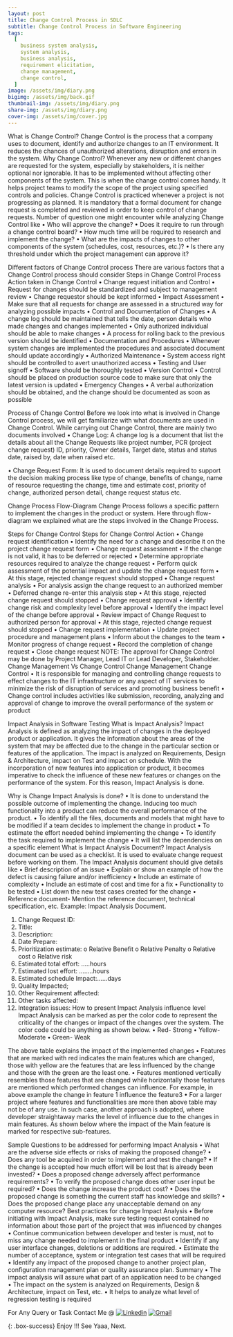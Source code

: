 ```yaml
---
layout: post
title: Change Control Process in SDLC
subtitle: Change Control Process in Software Engineering
tags:
  [
    business system analysis,
    system analysis,
    business analysis,
    requirement elicitation,
    change management,
    change control,
  ]
image: /assets/img/diary.png
bigimg: /assets/img/back.gif
thumbnail-img: /assets/img/diary.png
share-img: /assets/img/diary.png
cover-img: /assets/img/cover.jpg
---
```


What is Change Control?
Change Control is the process that a company uses to document, identify and authorize changes to an IT environment. It reduces the chances of unauthorized alterations, disruption and errors in the system.
Why Change Control?
Whenever any new or different changes are requested for the system, especially by stakeholders, it is neither optional nor ignorable. It has to be implemented without affecting other components of the system. This is when the change control comes handy. It helps project teams to modify the scope of the project using specified controls and policies. Change Control is practiced whenever a project is not progressing as planned.
It is mandatory that a formal document for change request is completed and reviewed in order to keep control of change requests.
Number of question one might encounter while analyzing Change Control like
• Who will approve the change?
• Does it require to run through a change control board?
• How much time will be required to research and implement the change?
• What are the impacts of changes to other components of the system (schedules, cost, resources, etc.)?
• Is there any threshold under which the project management can approve it?

Different factors of Change Control process
There are various factors that a Change Control process should consider
Steps in Change Control Process Action taken in Change Control
• Change request initiation and Control • Request for changes should be standardized and subject to management review
• Change requestor should be kept informed
• Impact Assessment • Make sure that all requests for change are assessed in a structured way for analyzing possible impacts
• Control and Documentation of Changes • A change log should be maintained that tells the date, person details who made changes and changes implemented
• Only authorized individual should be able to make changes
• A process for rolling back to the previous version should be identified
• Documentation and Procedures • Whenever system changes are implemented the procedures and associated document should update accordingly
• Authorized Maintenance • System access right should be controlled to avert unauthorized access
• Testing and User signoff • Software should be thoroughly tested
• Version Control • Control should be placed on production source code to make sure that only the latest version is updated
• Emergency Changes • A verbal authorization should be obtained, and the change should be documented as soon as possible

Process of Change Control
Before we look into what is involved in Change Control process, we will get familiarize with what documents are used in Change Control. While carrying out Change Control, there are mainly two documents involved
• Change Log: A change log is a document that list the details about all the Change Requests like project number, PCR (project change request) ID, priority, Owner details, Target date, status and status date, raised by, date when raised etc.

• Change Request Form: It is used to document details required to support the decision making process like type of change, benefits of change, name of resource requesting the change, time and estimate cost, priority of change, authorized person detail, change request status etc.

Change Process Flow-Diagram
Change Process follows a specific pattern to implement the changes in the product or system. Here through flow-diagram we explained what are the steps involved in the Change Process.

Steps for Change Control
Steps for Change Control Action
• Change request identification • Identify the need for a change and describe it on the project change request form
• Change request assessment • If the change is not valid, it has to be deferred or rejected
• Determine appropriate resources required to analyze the change request
• Perform quick assessment of the potential impact and update the change request form
• At this stage, rejected change request should stopped
• Change request analysis • For analysis assign the change request to an authorized member
• Deferred change re-enter this analysis step
• At this stage, rejected change request should stopped
• Change request approval • Identify change risk and complexity level before approval
• Identify the impact level of the change before approval
• Review impact of Change Request to authorized person for approval
• At this stage, rejected change request should stopped
• Change request implementation • Update project procedure and management plans
• Inform about the changes to the team
• Monitor progress of change request
• Record the completion of change request
• Close change request
NOTE: The approval for Change Control may be done by Project Manager, Lead IT or Lead Developer, Stakeholder.
Change Management Vs Change Control
Change Management Change Control
• It is responsible for managing and controlling change requests to effect changes to the IT infrastructure or any aspect of IT services to minimize the risk of disruption of services and promoting business benefit • Change control includes activities like submission, recording, analyzing and approval of change to improve the overall performance of the system or product

Impact Analysis in Software Testing
What is Impact Analysis?
Impact Analysis is defined as analyzing the impact of changes in the deployed product or application. It gives the information about the areas of the system that may be affected due to the change in the particular section or features of the application.
The impact is analyzed on Requirements, Design & Architecture, impact on Test and impact on schedule.
With the incorporation of new features into application or product, it becomes imperative to check the influence of these new features or changes on the performance of the system. For this reason, Impact Analysis is done.

Why is Change Impact Analysis is done?
• It is done to understand the possible outcome of implementing the change. Inducing too much functionality into a product can reduce the overall performance of the product.
• To identify all the files, documents and models that might have to be modified if a team decides to implement the change in product
• To estimate the effort needed behind implementing the change
• To identify the task required to implement the change
• It will list the dependencies on a specific element
What is Impact Analysis Document?
Impact Analysis document can be used as a checklist. It is used to evaluate change request before working on them. The Impact Analysis document should give details like
• Brief description of an issue
• Explain or show an example of how the defect is causing failure and/or inefficiency
• Include an estimate of complexity
• Include an estimate of cost and time for a fix
• Functionality to be tested
• List down the new test cases created for the change
• Reference document- Mention the reference document, technical specification, etc.
Example:
Impact Analysis Document.

1. Change Request ID:
2. Title:
3. Description:
4. Date Prepare:
5. Prioritization estimate:
   o Relative Benefit
   o Relative Penalty
   o Relative cost
   o Relative risk
6. Estimated total effort: …..hours
7. Estimated lost effort: ……..hours
8. Estimated schedule Impact:……days
9. Quality Impacted;
10. Other Requirement affected:
11. Other tasks affected:
12. Integration issues:
    How to present Impact Analysis influence level
    Impact Analysis can be marked as per the color code to represent the criticality of the changes or impact of the changes over the system. The color code could be anything as shown below.
    • Red- Strong
    • Yellow- Moderate
    • Green- Weak

The above table explains the impact of the implemented changes
• Features that are marked with red indicates the main features which are changed, those with yellow are the features that are less influenced by the change and those with the green are the least one.
• Features mentioned vertically resembles those features that are changed while horizontally those features are mentioned which performed changes can influence. For example, in above example the change in feature 1 influence the feature3
• For a larger project where features and functionalities are more then above table may not be of any use. In such case, another approach is adopted, where developer straightaway marks the level of influence due to the changes in main features. As shown below where the impact of the Main feature is marked for respective sub-features.

Sample Questions to be addressed for performing Impact Analysis
• What are the adverse side effects or risks of making the proposed change?
• Does any tool be acquired in order to implement and test the change?
• If the change is accepted how much effort will be lost that is already been invested?
• Does a proposed change adversely affect performance requirements?
• To verify the proposed change does other user input be required?
• Does the change increase the product cost?
• Does the proposed change is something the current staff has knowledge and skills?
• Does the proposed change place any unacceptable demand on any computer resource?
Best practices for change Impact Analysis
• Before initiating with Impact Analysis, make sure testing request contained no information about those part of the project that was influenced by changes
• Continue communication between developer and tester is must, not to miss any change needed to implement in the final product
• Identify if any user interface changes, deletions or additions are required.
• Estimate the number of acceptance, system or integration test cases that will be required
• Identify any impact of the proposed change to another project plan, configuration management plan or quality assurance plan.
Summary
• The impact analysis will assure what part of an application need to be changed
• The impact on the system is analyzed on Requirements, Design & Architecture, impact on Test, etc.
• It helps to analyze what level of regression testing is required

For Any Query or Task Contact Me @
[![Linkedin](https://img.shields.io/badge/-LinkedIn-blue?style=flat&logo=Linkedin&logoColor=white)](https://www.linkedin.com/in/rafayet13/)
[![Gmail](https://img.shields.io/badge/-Gmail-c14438?style=flat&logo=Gmail&logoColor=white)](mailto:rafayet13@gmail.com)

{: .box-success}
Enjoy !!!
See Yaaa, Next.
